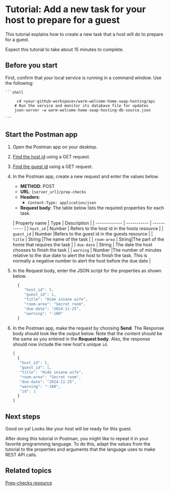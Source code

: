 # Tutorial: Add a new task for your host to prepare for a guest

 This tutorial explains how to create a new task that a host will do to prepare for a guest.

Expect this tutorial to take about 15 minutes to complete.

## Before you start

First, confirm that your local service is running in a command window. Use the following:

    ```shell
    
         cd <your-github-workspace>/warm-welcome-home-swap-hosting/api
        # Run the service and monitor its database file for updates
        json-server -w warm-welcome-home-swap-hosting-db-source.json

    ```

## Start the Postman app

1. Open the Postman app on your desktop.
1. [Find the host id](../api/users_CRUDref/get-all-hosts.md) using a GET request.
1. [Find the guest id](../api/house_exchanges_CRUDref/get-all-house-guests.md) using a GET request.
1. In the Postman app, create a new request and enter the values below.
    * **METHOD**: POST
    * **URL**: `{server_url}/prep-checks`
    * **Headers**:
        * `Content-Type: application/json`
    * **Request body**:
        The table below lists the required properties for each task.

   | Property name | Type | Description |
| ------------- | ----------- | ----------- |
| `host_id` | Number | Refers to the host id in the hosts resource |
| `guest_id` | Number |Refers to the guest id in the guests resource |
| `title` | String |The name of the task |
| `room-area` | String|The part of the home that requires the task |
| `due-date` | String | The date the host chooses to finish the task |
| `warning` | Number |The number of minutes relative to the due date to alert the host to finish the task. This is normally a negative number to alert the host before the due date |

1. In the Request body, enter the JSON script for the properties as shown below.

   ```js
     {
        "host_id": 5,
        "guest_id": 1,
        "title": "Hide insane wife",
        "room-area": "Secret room",
        "due-date": "2024-11-25",
        "warning": "-180"        
     }

   ```

1. In the Postman app, make the request by choosing **Send**. The Response body should look like the output below. Note that the content should be the same as you entered in the **Request body**. Also, the response should now include the new host's unique `id`.

   ```js
   [
     {
      "host_id": 5,
      "guest_id": 1,
      "title": "Hide insane wife",
      "room-area": "Secret room",
      "due-date": "2024-11-25",
      "warning": "-180",
      "id": 1        
     }
   ]
   ```

## Next steps

Good on ya! Looks like your host will be ready for this guest.

After doing this tutorial in Postman, you might like to repeat it in your favorite programming language. To do this, adapt the values from the tutorial to the properties and arguments that the language uses to make REST API calls.

## Related topics

[Prep-checks resource](../api/prep_checks.md)
